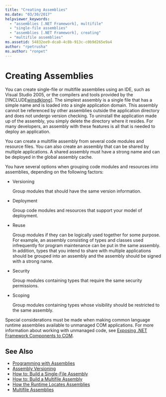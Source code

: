 ```yaml
---
title: "Creating Assemblies"
ms.date: "03/30/2017"
helpviewer_keywords:
  - "assemblies [.NET Framework], multifile"
  - "single-file assemblies"
  - "assemblies [.NET Framework], creating"
  - "multifile assemblies"
ms.assetid: 54832ee9-dca8-4c8b-913c-c0b9d265e9a4
author: "rpetrusha"
ms.author: "ronpet"
---
```

# Creating Assemblies

You can create single-file or multifile assemblies using an IDE, such as Visual Studio 2005, or the compilers and tools provided by the [!INCLUDE[winsdklong](../../../includes/winsdklong-md.md)]. The simplest assembly is a single file that has a simple name and is loaded into a single application domain. This assembly cannot be referenced by other assemblies outside the application directory and does not undergo version checking. To uninstall the application made up of the assembly, you simply delete the directory where it resides. For many developers, an assembly with these features is all that is needed to deploy an application.

You can create a multifile assembly from several code modules and resource files. You can also create an assembly that can be shared by multiple applications. A shared assembly must have a strong name and can be deployed in the global assembly cache.

You have several options when grouping code modules and resources into assemblies, depending on the following factors:

-   Versioning

     Group modules that should have the same version information.

-   Deployment

     Group code modules and resources that support your model of deployment.

-   Reuse

     Group modules if they can be logically used together for some purpose. For example, an assembly consisting of types and classes used infrequently for program maintenance can be put in the same assembly. In addition, types that you intend to share with multiple applications should be grouped into an assembly and the assembly should be signed with a strong name.

-   Security

     Group modules containing types that require the same security permissions.

-   Scoping

     Group modules containing types whose visibility should be restricted to the same assembly.

Special considerations must be made when making common language runtime assemblies available to unmanaged COM applications. For more information about working with unmanaged code, see [Exposing .NET Framework Components to COM](../../../docs/framework/interop/exposing-dotnet-components-to-com.md).

## See Also

- [Programming with Assemblies](../../../docs/framework/app-domains/programming-with-assemblies.md)
- [Assembly Versioning](../../../docs/framework/app-domains/assembly-versioning.md)
- [How to: Build a Single-File Assembly](../../../docs/framework/app-domains/how-to-build-a-single-file-assembly.md)
- [How to: Build a Multifile Assembly](../../../docs/framework/app-domains/how-to-build-a-multifile-assembly.md)
- [How the Runtime Locates Assemblies](../../../docs/framework/deployment/how-the-runtime-locates-assemblies.md)
- [Multifile Assemblies](../../../docs/framework/app-domains/multifile-assemblies.md)